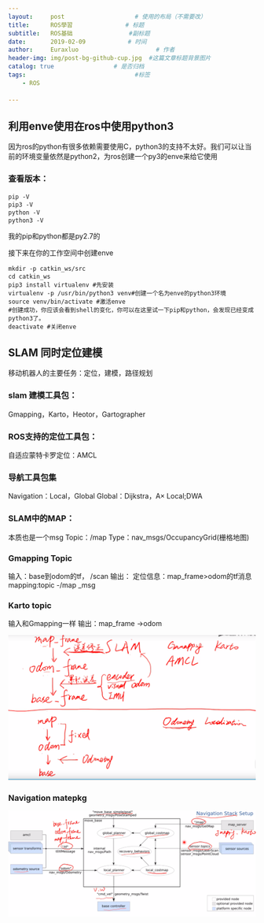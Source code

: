 ```yaml
---
layout:     post                    # 使用的布局（不需要改）
title:      ROS學習               # 标题 
subtitle:   ROS基础                #副标题
date:       2019-02-09            # 时间
author:     Euraxluo                      # 作者
header-img: img/post-bg-github-cup.jpg  #这篇文章标题背景图片
catalog: true                 # 是否归档
tags:                               #标签
    - ROS

---
```


## 利用enve使用在ros中使用python3
因为ros的python有很多依赖需要使用C，python3的支持不太好。我们可以让当前的环境变量依然是python2，为ros创建一个py3的enve来给它使用

### 查看版本：
```shell
pip -V
pip3 -V
python -V
python3 -V
```
我的pip和python都是py2.7的

接下来在你的工作空间中创建enve
```shell
mkdir -p catkin_ws/src
cd catkin_ws
pip3 install virtualenv #先安装
virtualenv -p /usr/bin/python3 venv#创建一个名为enve的python3环境
source venv/bin/activate #激活enve
#创建成功，你应该会看到shell的变化，你可以在这里试一下pip和python，会发现已经变成python3了。
deactivate #关闭enve
```

## SLAM 同时定位建模
移动机器人的主要任务：定位，建模，路径规划

### slam 建模工具包：
Gmapping，Karto，Heotor，Gartographer

### ROS支持的定位工具包：
自适应蒙特卡罗定位：AMCL

### 导航工具包集
Navigation：Local，Global
Global：Dijkstra，A×
Local;DWA

### SLAM中的MAP：
本质也是一个msg
Topic：/map
Type：nav_msgs/OccupancyGrid(栅格地图)

### Gmapping Topic
输入：base到odom的tf， /scan
输出：
定位信息：map_frame>odom的tf消息
mapping:topic -/map _msg

### Karto topic
输入和Gmapping一样
输出：map_frame ->odom

![](/image/Gamapping&karto.png)

### Navigation matepkg
![](/image/Navigation.png)

